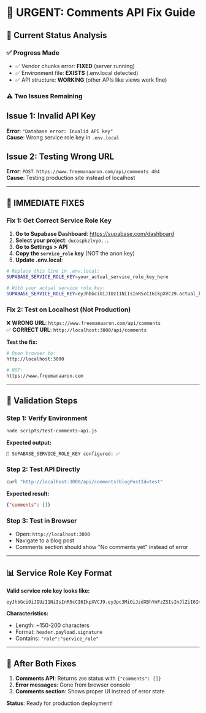 # 🚨 URGENT: Comments API Fix Guide

## 🎯 **Current Status Analysis**

### ✅ **Progress Made**
- ✅ Vendor chunks error: **FIXED** (server running)
- ✅ Environment file: **EXISTS** (.env.local detected)
- ✅ API structure: **WORKING** (other APIs like views work fine)

### ⚠️ **Two Issues Remaining**

## **Issue 1: Invalid API Key**
**Error**: `"Database error: Invalid API key"`  
**Cause**: Wrong service role key in `.env.local`

## **Issue 2: Testing Wrong URL**
**Error**: `POST https://www.freemanaaron.com/api/comments 404`  
**Cause**: Testing production site instead of localhost

---

## 🔧 **IMMEDIATE FIXES**

### **Fix 1: Get Correct Service Role Key**

1. **Go to Supabase Dashboard**: https://supabase.com/dashboard
2. **Select your project**: `ducospkzlvyo...` 
3. **Go to Settings > API**
4. **Copy the `service_role` key** (NOT the anon key)
5. **Update .env.local**:

```bash
# Replace this line in .env.local:
SUPABASE_SERVICE_ROLE_KEY=your_actual_service_role_key_here

# With your actual service role key:
SUPABASE_SERVICE_ROLE_KEY=eyJhbGciOiJIUzI1NiIsInR5cCI6IkpXVCJ9.actual_key_here...
```

### **Fix 2: Test on Localhost (Not Production)**

❌ **WRONG URL**: `https://www.freemanaaron.com/api/comments`  
✅ **CORRECT URL**: `http://localhost:3000/api/comments`

**Test the fix:**
```bash
# Open browser to:
http://localhost:3000

# NOT:
https://www.freemanaaron.com
```

---

## 🧪 **Validation Steps**

### **Step 1: Verify Environment**
```bash
node scripts/test-comments-api.js
```

**Expected output:**
```
🔑 SUPABASE_SERVICE_ROLE_KEY configured: ✅
```

### **Step 2: Test API Directly**
```bash
curl "http://localhost:3000/api/comments?blogPostId=test"
```

**Expected result:**
```json
{"comments": []}
```

### **Step 3: Test in Browser**
- Open: `http://localhost:3000` 
- Navigate to a blog post
- Comments section should show "No comments yet" instead of error

---

## 📊 **Service Role Key Format**

**Valid service role key looks like:**
```
eyJhbGciOiJIUzI1NiIsInR5cCI6IkpXVCJ9.eyJpc3MiOiJzdXBhYmFzZSIsInJlZiI6InByb2plY3QiLCJyb2xlIjoic2VydmljZV9yb2xlIiwiaWF0IjoxNjM5NTEyMDAwLCJleHAiOjE5NTUwODgwMDB9.signature
```

**Characteristics:**
- Length: ~150-200 characters  
- Format: `header.payload.signature`
- Contains: `"role":"service_role"`

---

## 🎉 **After Both Fixes**

1. **Comments API**: Returns `200` status with `{"comments": []}`
2. **Error messages**: Gone from browser console  
3. **Comments section**: Shows proper UI instead of error state

**Status**: Ready for production deployment! 